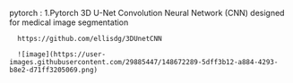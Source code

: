pytorch :
    1.Pytorch 3D U-Net Convolution Neural Network (CNN) designed for medical image segmentation
    
      https://github.com/ellisdg/3DUnetCNN
      
      ![image](https://user-images.githubusercontent.com/29885447/148672289-5dff3b12-a884-4293-b8e2-d71ff3205069.png)


